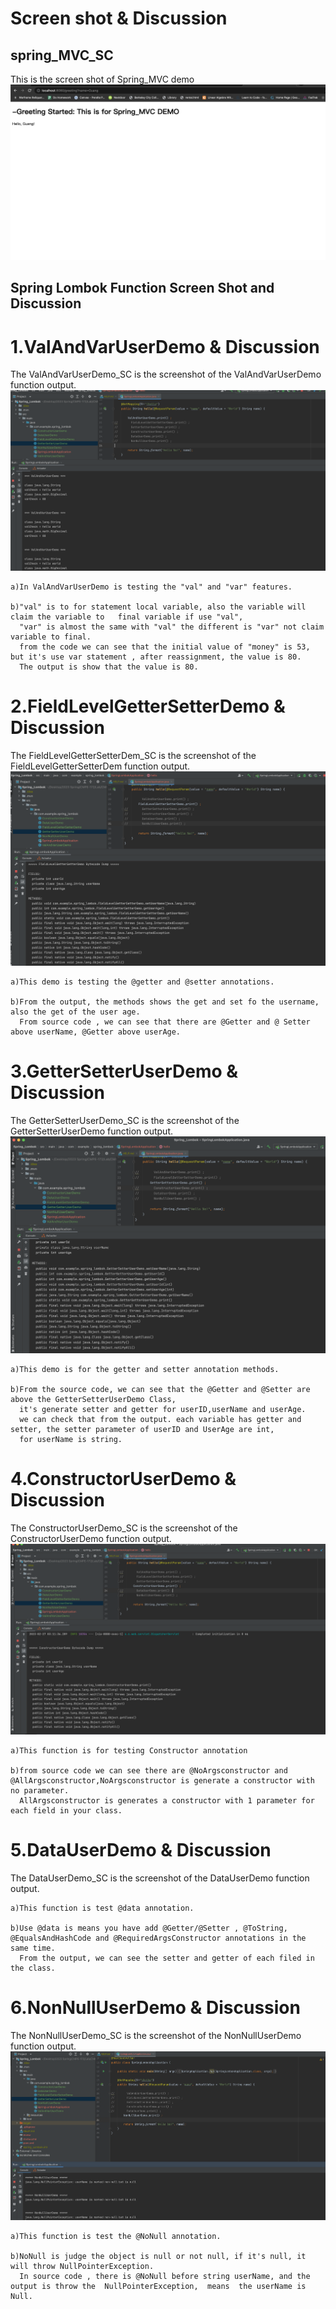 # Screen shot & Discussion 

## spring_MVC_SC
This is the screen shot of Spring_MVC demo 
![Spring_MVC_SC](https://github.com/wwywyyg/CMPE-172/blob/main/Lab2/Images/Spring_MVC_SC.png)

## Spring Lombok Function Screen Shot and Discussion 

# 1.ValAndVarUserDemo & Discussion 
The ValAndVarUserDemo_SC is the screenshot of the ValAndVarUserDemo function output.
![ValAndVarUserDemo_SC](https://github.com/wwywyyg/CMPE-172/blob/main/Lab2/Images/ValAndVarUserDemo_SC.png)

```
a)In ValAndVarUserDemo is testing the "val" and "var" features.

b)"val" is to for statement local variable, also the variable will  claim the variable to   final variable if use "val",
  "var" is almost the same with "val" the different is "var" not claim variable to final.
  from the code we can see that the initial value of "money" is 53, but it's use var statement , after reassignment, the value is 80.
  The output is show that the value is 80.
```

# 2.FieldLevelGetterSetterDemo & Discussion 
The FieldLevelGetterSetterDem_SC is the screenshot of the FieldLevelGetterSetterDem function output.
![FieldLevelGetterSetterDem](https://github.com/wwywyyg/CMPE-172/blob/main/Lab2/Images/FieldLevelGetterSetterDemo_SC.png)

```
a)This demo is testing the @getter and @setter annotations.

b)From the output, the methods shows the get and set fo the username, also the get of the user age. 
  From source code , we can see that there are @Getter and @ Setter above userName, @Getter above userAge.
```


# 3.GetterSetterUserDemo & Discussion 
The GetterSetterUserDemo_SC is the screenshot of the GetterSetterUserDemo function output.
![GetterSetterUserDemo_SC](https://github.com/wwywyyg/CMPE-172/blob/main/Lab2/Images/GetterSetterUserDemo_SC.png)

```
a)This demo is for the getter and setter annotation methods.

b)From the source code, we can see that the @Getter and @Setter are above the GetterSetterUserDemo Class,
  it's generate setter and getter for userID,userName and userAge. 
  we can check that from the output. each variable has getter and setter, the setter parameter of userID and UserAge are int,
  for userName is string. 
```

# 4.ConstructorUserDemo & Discussion
The ConstructorUserDemo_SC is the screenshot of the ConstructorUserDemo function output.
![ConstructorUserDemo](https://github.com/wwywyyg/CMPE-172/blob/main/Lab2/Images/ConstructorUserDemo_SC.png)

```
a)This function is for testing Constructor annotation

b)from source code we can see there are @NoArgsconstructor and @AllArgsconstructor,NoArgsconstructor is generate a constructor with no parameter.
  AllArgsconstructor is generates a constructor with 1 parameter for each field in your class.

```

# 5.DataUserDemo & Discussion
The DataUserDemo_SC is the screenshot of the DataUserDemo function output.

```
a)This function is test @data annotation. 

b)Use @data is means you have add @Getter/@Setter , @ToString, @EqualsAndHashCode and @RequiredArgsConstructor annotations in the same time.
  From the output, we can see the setter and getter of each filed in the class.

```

# 6.NonNullUserDemo & Discussion
The NonNullUserDemo_SC is the screenshot of the NonNullUserDemo function output.
![NonNullUserDemo](https://github.com/wwywyyg/CMPE-172/blob/main/Lab2/Images/NonNullUserDemo_SC.png)

```
a)This function is test the @NoNull annotation.

b)NoNull is judge the object is null or not null, if it's null, it will throw NullPointerException.
  In source code , there is @NoNull before string userName, and the output is throw the  NullPointerException,  means  the userName is Null.
```